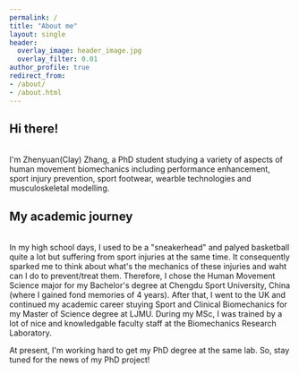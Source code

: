 ```yaml
---
permalink: /
title: "About me"
layout: single
header:
  overlay_image: header_image.jpg
  overlay_filter: 0.01
author_profile: true
redirect_from: 
- /about/
- /about.html
---
```


## Hi there!
<br>
I'm Zhenyuan(Clay) Zhang, a PhD student studying a variety of aspects of human movement biomechanics including performance enhancement, sport injury prevention, sport footwear, wearble technologies and musculoskeletal modelling.

## My academic journey
<br>
In my high school days, I used to be a "sneakerhead" and palyed basketball quite a lot but suffering from sport injuries at the same time. It consequently sparked me to think about what's the mechanics of these injuries and waht can I do to prevent/treat them. Therefore, I chose the Human Movement Science major for my Bachelor's degree at Chengdu Sport University, China (where I gained fond memories of 4 years). After that, I went to the UK and continued my academic career stuying Sport and Clinical Biomechanics for my Master of Science degree at LJMU. During my MSc, I was trained by a lot of nice and knowledgable faculty staff at the Biomechanics Research Laboratory.

At present, I'm working hard to get my PhD degree at the same lab. So, stay tuned for the news of my PhD project!
